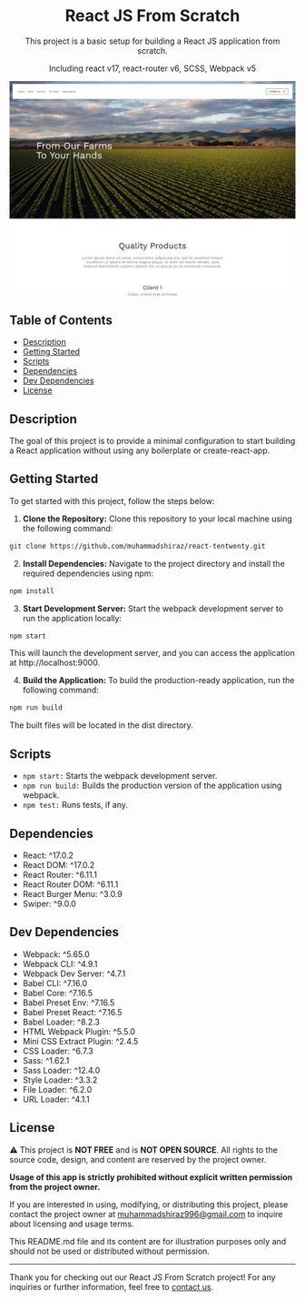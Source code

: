 <h1 align='center'>React JS From Scratch</h1>

<p align="center">This project is a basic setup for building a React JS application from scratch.</p>
<p align="center">Including react v17, react-router v6, SCSS, Webpack v5</p>

<div align='center'><img src="screenshot.jpg" alt="Setup React Project Without create-react-app" align='center'/></div>

## Table of Contents

- [Description](#description)
- [Getting Started](#getting-started)
- [Scripts](#scripts)
- [Dependencies](#dependencies)
- [Dev Dependencies](#dev-dependencies)
- [License](#license)

## Description

The goal of this project is to provide a minimal configuration to start building a React application without using any boilerplate or create-react-app.

## Getting Started

To get started with this project, follow the steps below:

1. **Clone the Repository:** Clone this repository to your local machine using the following command:

```sh
git clone https://github.com/muhammadshiraz/react-tentwenty.git
```

2. **Install Dependencies:** Navigate to the project directory and install the required dependencies using npm:

```sh
npm install
```

3. **Start Development Server:** Start the webpack development server to run the application locally:

```sh
npm start
```
This will launch the development server, and you can access the application at http://localhost:9000.

4. **Build the Application:** To build the production-ready application, run the following command:

```sh
npm run build
```

The built files will be located in the dist directory.

## Scripts

- `npm start:` Starts the webpack development server.
- `npm run build:` Builds the production version of the application using webpack.
- `npm test:` Runs tests, if any.

## Dependencies

- React: ^17.0.2
- React DOM: ^17.0.2
- React Router: ^6.11.1
- React Router DOM: ^6.11.1
- React Burger Menu: ^3.0.9
- Swiper: ^9.0.0

## Dev Dependencies

- Webpack: ^5.65.0
- Webpack CLI: ^4.9.1
- Webpack Dev Server: ^4.7.1
- Babel CLI: ^7.16.0
- Babel Core: ^7.16.5
- Babel Preset Env: ^7.16.5
- Babel Preset React: ^7.16.5
- Babel Loader: ^8.2.3
- HTML Webpack Plugin: ^5.5.0
- Mini CSS Extract Plugin: ^2.4.5
- CSS Loader: ^6.7.3
- Sass: ^1.62.1
- Sass Loader: ^12.4.0
- Style Loader: ^3.3.2
- File Loader: ^6.2.0
- URL Loader: ^4.1.1

## License

⚠️ This project is **NOT FREE** and is **NOT OPEN SOURCE**. All rights to the source code, design, and content are reserved by the project owner.

**Usage of this app is strictly prohibited without explicit written permission from the project owner.**

If you are interested in using, modifying, or distributing this project, please contact the project owner at muhammadshiraz996@gmail.com to inquire about licensing and usage terms.

This README.md file and its content are for illustration purposes only and should not be used or distributed without permission.

---

Thank you for checking out our React JS From Scratch project! For any inquiries or further information, feel free to [contact us](mailto:muhammadshiraz996@gmail.com).